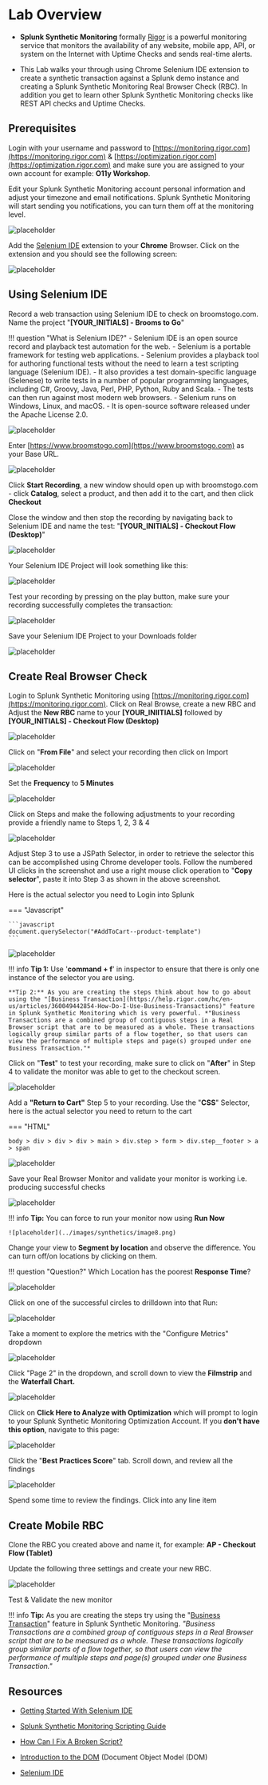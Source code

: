 # Lab Overview

- **Splunk Synthetic Monitoring** formally [Rigor](https://rigor.com/) is a powerful monitoring service that monitors the availability of any website, mobile app, API, or system on the Internet with Uptime Checks and sends real-time alerts.

- This Lab walks your through using Chrome Selenium IDE extension to create a synthetic transaction against a Splunk demo instance and creating a Splunk Synthetic Monitoring Real Browser Check (RBC). In addition you get to learn other Splunk Synthetic Monitoring checks like REST API checks and Uptime Checks.

## Prerequisites

Login with your username and password to [https://monitoring.rigor.com](https://monitoring.rigor.com) & [https://optimization.rigor.com](https://optimization.rigor.com) and make sure you are assigned to your own account for example: **O11y Workshop**.

Edit your Splunk Synthetic Monitoring account personal information and adjust your timezone and email notifications. Splunk Synthetic Monitoring will start sending you notifications, you can turn them off at the monitoring level.

![placeholder](../images/synthetics/image5.png)

Add the [Selenium IDE](https://chrome.google.com/webstore/detail/selenium-ide/mooikfkahbdckldjjndioackbalphokd?hl=en-US) extension to your **Chrome** Browser. Click on the extension and you should see the following screen:

![placeholder](../images/synthetics/image17.png)

## Using Selenium IDE

Record a web transaction using Selenium IDE to check on broomstogo.com. Name the project "**[YOUR_INITIALS] - Brooms to Go**"

!!! question "What is Selenium IDE?"
    - Selenium IDE is an open source record and playback test automation for the web.
    - Selenium is a portable framework for testing web applications.
    - Selenium provides a playback tool for authoring functional tests without the need to learn a test scripting language (Selenium IDE).
    - It also provides a test domain-specific language (Selenese) to write tests in a number of popular programming languages, including C#, Groovy, Java, Perl, PHP, Python, Ruby and Scala.
    - The tests can then run against most modern web browsers.
    - Selenium runs on Windows, Linux, and macOS.
    - It is open-source software released under the Apache License 2.0.

![placeholder](../images/synthetics/image29.png)

Enter [https://www.broomstogo.com](https://www.broomstogo.com) as your Base URL.

![placeholder](../images/synthetics/image11.png)

Click **Start Recording**, a new window should open up with broomstogo.com - click **Catalog**, select a product, and then add it to the cart, and then click **Checkout**

Close the window and then stop the recording by navigating back to Selenium IDE and name the test: "**[YOUR_INITIALS] - Checkout Flow (Desktop)**"

![placeholder](../images/synthetics/image10.png)

Your Selenium IDE Project will look something like this:

![placeholder](../images/synthetics/image19.png)

Test your recording by pressing on the play button, make sure your recording successfully completes the transaction:

![placeholder](../images/synthetics/image26.png)

Save your Selenium IDE Project to your Downloads folder

![placeholder](../images/synthetics/image30.png)

## Create Real Browser Check

Login to Splunk Synthetic Monitoring using [https://monitoring.rigor.com](https://monitoring.rigor.com). Click on Real Browse, create a new RBC and Adjust the **New RBC** name to your **[YOUR_INIITIALS]** followed by **[YOUR_INITIALS] - Checkout Flow (Desktop)**

![placeholder](../images/synthetics/image3.png)

Click on "**From File**" and select your recording then click on Import

![placeholder](../images/synthetics/image1.png)

Set the **Frequency** to **5 Minutes**

![placeholder](../images/synthetics/image15.png)

Click on Steps and make the following adjustments to your recording provide a friendly name to Steps 1, 2, 3 & 4

![placeholder](../images/synthetics/image6.png)

Adjust Step 3 to use a JSPath Selector, in order to retrieve the selector this can be accomplished using Chrome developer tools. Follow the numbered UI clicks in the screenshot and use a right mouse click operation to "**Copy selector**", paste it into Step 3 as shown in the above screenshot.

Here is the actual selector you need to Login into Splunk

=== "Javascript"
  
    ```javascript
    document.querySelector("#AddToCart--product-template")
    ```

![placeholder](../images/synthetics/image2.png)

!!! info
    **Tip 1:** Use \'**command + f**\' in inspector to ensure that there is only one instance of the selector you are using.

    **Tip 2:** As you are creating the steps think about how to go about using the "[Business Transaction](https://help.rigor.com/hc/en-us/articles/360049442854-How-Do-I-Use-Business-Transactions)" feature in Splunk Synthetic Monitoring which is very powerful. *"Business Transactions are a combined group of contiguous steps in a Real Browser script that are to be measured as a whole. These transactions logically group similar parts of a flow together, so that users can view the performance of multiple steps and page(s) grouped under one Business Transaction."*

Click on "**Test**" to test your recording, make sure to click on "**After**" in Step 4 to validate the monitor was able to get to the checkout screen.

![placeholder](../images/synthetics/image22.png)

Add a **"Return to Cart"** Step 5 to your recording. Use the "**CSS**" Selector, here is the actual selector you need to return to the cart

=== "HTML"

   ```text
   body > div > div > div > main > div.step > form > div.step__footer > a > span
   ```

![placeholder](../images/synthetics/image28.png)

Save your Real Browser Monitor and validate your monitor is working i.e. producing successful checks

![placeholder](../images/synthetics/image27.png)

!!! info
    **Tip:** You can force to run your monitor now using **Run Now**

    ![placeholder](../images/synthetics/image8.png)

Change your view to **Segment by location** and observe the difference. You can turn off/on locations by clicking on them.

!!! question "Question?"
    Which Location has the poorest **Response Time**?

![placeholder](../images/synthetics/image9.png)

Click on one of the successful circles to drilldown into that Run:

![placeholder](../images/synthetics/image33.png)

Take a moment to explore the metrics with the "Configure Metrics" dropdown

![placeholder](../images/synthetics/image14.png)

Click "Page 2" in the dropdown, and scroll down to view the **Filmstrip** and the **Waterfall Chart.**

![placeholder](../images/synthetics/image16.png)

Click on **Click Here to Analyze with Optimization** which will prompt to login to your Splunk Synthetic Monitoring Optimization Account. If you **don't have this option**, navigate to this page: [](https://optimization.rigor.com/s/2194959?tid=ov&sh=3AF8C48AADD6D3E5F5DAA8B4B7BB7F45)

![placeholder](../images/synthetics/image31.png)

Click the "**Best Practices Score**" tab. Scroll down, and review all the findings

![placeholder](../images/synthetics/image23.png)

Spend some time to review the findings. Click into any line item

## Create Mobile RBC

Clone the RBC you created above and name it, for example: **AP - Checkout Flow (Tablet)**

Update the following three settings and create your new RBC.

![placeholder](../images/synthetics/image18.png)

Test & Validate the new monitor

!!! info
    **Tip:** As you are creating the steps try using the "[Business Transaction](https://help.rigor.com/hc/en-us/articles/360049442854-How-Do-I-Use-Business-Transactions)" feature in Splunk Synthetic Monitoring. *"Business Transactions are a combined group of contiguous steps in a Real Browser script that are to be measured as a whole. These transactions logically group similar parts of a flow together, so that users can view the performance of multiple steps and page(s) grouped under one Business Transaction."*

## Resources

- [Getting Started With Selenium IDE](https://help.rigor.com/hc/en-us/articles/115004652007?flash_digest=b1ef7d1a07b68d5279ee5fef8adb87fb878cf010)

- [Splunk Synthetic Monitoring Scripting Guide](http://www2.rigor.com/scripting-guide)

- [How Can I Fix A Broken Script?](https://help.rigor.com/hc/en-us/articles/115004443988-How-Can-I-Fix-A-Broken-Script)

- [Introduction to the DOM](https://developer.mozilla.org/en-US/docs/Web/API/Document_Object_Model/Introduction) (Document Object Model (DOM)

- [Selenium IDE](https://www.selenium.dev/selenium-ide/)